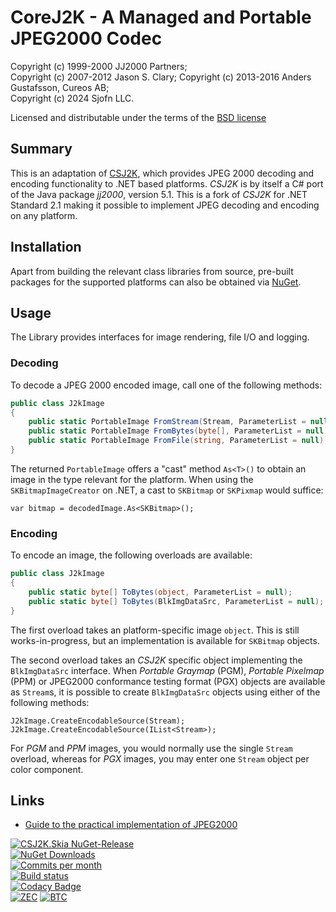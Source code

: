 # CoreJ2K - A Managed and Portable JPEG2000 Codec


Copyright (c) 1999-2000 JJ2000 Partners;  
Copyright (c) 2007-2012 Jason S. Clary; 
Copyright (c) 2013-2016 Anders Gustafsson, Cureos AB;  
Copyright (c) 2024 Sjofn LLC.   

Licensed and distributable under the terms of the [BSD license](http://www.opensource.org/licenses/bsd-license.php)

## Summary

This is an adaptation of [CSJ2K](http://csj2k.codeplex.com/), which provides JPEG 2000 decoding and encoding functionality to .NET based platforms. *CSJ2K* is by itself a C# port of the Java 
package *jj2000*, version 5.1. This is a fork of *CSJ2K* for .NET Standard 2.1 making it possible to implement JPEG decoding and encoding on any platform.

## Installation

Apart from building the relevant class libraries from source, pre-built packages for the supported platforms can also be obtained via [NuGet](https://nuget.org/packages/CSJ2K.Skia/).

## Usage

The Library provides interfaces for image rendering, file I/O and logging.

### Decoding

To decode a JPEG 2000 encoded image, call one of the following methods:

```csharp
public class J2kImage
{
	public static PortableImage FromStream(Stream, ParameterList = null);
	public static PortableImage FromBytes(byte[], ParameterList = null);
	public static PortableImage FromFile(string, ParameterList = null);
}
```

The returned `PortableImage` offers a "cast" method `As<T>()` to obtain an image in the type relevant for the platform. When using the `SKBitmapImageCreator` on .NET, a cast to `SKBitmap` or `SKPixmap` would suffice:

    var bitmap = decodedImage.As<SKBitmap>();

### Encoding

To encode an image, the following overloads are available:

```csharp
public class J2kImage
{
	public static byte[] ToBytes(object, ParameterList = null);
	public static byte[] ToBytes(BlkImgDataSrc, ParameterList = null);
}
```

The first overload takes an platform-specific image `object`. This is still works-in-progress, but an implementation is available for `SKBitmap` objects.

The second overload takes an *CSJ2K* specific object implementing the `BlkImgDataSrc` interface. When *Portable Graymap* (PGM), *Portable Pixelmap* (PPM) or JPEG2000 conformance testing format (PGX) objects are available as `Stream`s, 
it is possible to create `BlkImgDataSrc` objects using either of the following methods:

    J2kImage.CreateEncodableSource(Stream);
	J2kImage.CreateEncodableSource(IList<Stream>);
	
For *PGM* and *PPM* images, you would normally use the single `Stream` overload, whereas for *PGX* images, you may enter one `Stream` object per color component.

## Links

* [Guide to the practical implementation of JPEG2000](http://www.jpeg.org/jpeg2000guide/guide/contents.html)

[![CSJ2K.Skia NuGet-Release](https://img.shields.io/nuget/v/CoreJ2K.svg?label=CoreJ2K)](https://www.nuget.org/packages/CSJ2K.Skia/)  
[![NuGet Downloads](https://img.shields.io/nuget/dt/CoreJ2K?label=NuGet%20downloads)](https://www.nuget.org/packages/CoreJ2K/)  
[![Commits per month](https://img.shields.io/github/commit-activity/m/cinderblocks/CoreJ2K/master)](https://www.github.com/cinderblocks/CoreJ2K/)  
[![Build status](https://ci.appveyor.com/api/projects/status/9fr2467p5wxt6qxx?svg=true)](https://ci.appveyor.com/project/cinderblocks57647/corej2k)  
[![Codacy Badge](https://app.codacy.com/project/badge/Grade/5704c7b134b249b3ac8ba3ca9a76dbbb)](https://app.codacy.com/gh/cinderblocks/CoreJ2K/dashboard?utm_source=gh&utm_medium=referral&utm_content=&utm_campaign=Badge_grade)  
[![ZEC](https://img.shields.io/keybase/zec/cinder)](https://keybase.io/cinder) [![BTC](https://img.shields.io/keybase/btc/cinder)](https://keybase.io/cinder)  
